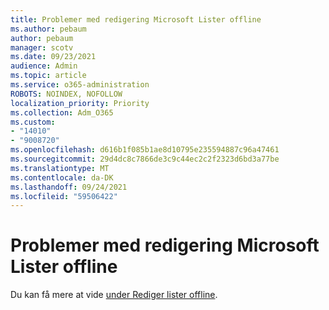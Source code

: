```yaml
---
title: Problemer med redigering Microsoft Lister offline
ms.author: pebaum
author: pebaum
manager: scotv
ms.date: 09/23/2021
audience: Admin
ms.topic: article
ms.service: o365-administration
ROBOTS: NOINDEX, NOFOLLOW
localization_priority: Priority
ms.collection: Adm_O365
ms.custom:
- "14010"
- "9008720"
ms.openlocfilehash: d616b1f085b1ae8d10795e235594887c96a47461
ms.sourcegitcommit: 29d4dc8c7866de3c9c44ec2c2f2323d6bd3a77be
ms.translationtype: MT
ms.contentlocale: da-DK
ms.lasthandoff: 09/24/2021
ms.locfileid: "59506422"
---
```

# <a name="issues-with-editing-microsoft-lists-offline"></a>Problemer med redigering Microsoft Lister offline

Du kan få mere at vide [under Rediger lister offline](https://support.microsoft.com/en-us/office/edit-lists-offline-41403c3e-1795-4e07-b56b-ae591cbde2f9).